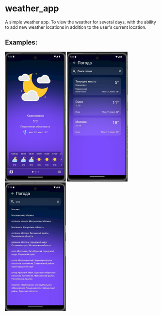 # weather_app
A simple weather app. To view the weather for several days, with the ability to add new weather locations in addition to the user's current location.
## Examples:
<p float="left">
  <img src="./git_images/1.jpg" width="200" />
  <img src="./git_images/2.jpg" width="200" /> 
  <img src="./git_images/3.jpg" width="200" />
</p>
